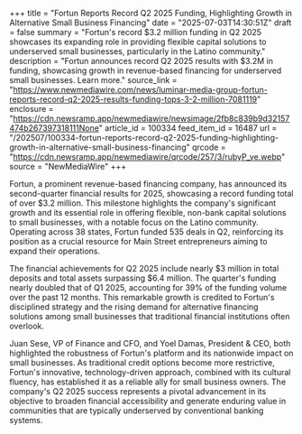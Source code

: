 +++
title = "Fortun Reports Record Q2 2025 Funding, Highlighting Growth in Alternative Small Business Financing"
date = "2025-07-03T14:30:51Z"
draft = false
summary = "Fortun's record $3.2 million funding in Q2 2025 showcases its expanding role in providing flexible capital solutions to underserved small businesses, particularly in the Latino community."
description = "Fortun announces record Q2 2025 results with $3.2M in funding, showcasing growth in revenue-based financing for underserved small businesses. Learn more."
source_link = "https://www.newmediawire.com/news/luminar-media-group-fortun-reports-record-q2-2025-results-funding-tops-3-2-million-7081119"
enclosure = "https://cdn.newsramp.app/newmediawire/newsimage/2fb8c839b9d32157474b267397318111None"
article_id = 100334
feed_item_id = 16487
url = "/202507/100334-fortun-reports-record-q2-2025-funding-highlighting-growth-in-alternative-small-business-financing"
qrcode = "https://cdn.newsramp.app/newmediawire/qrcode/257/3/rubyP_ve.webp"
source = "NewMediaWire"
+++

<p>Fortun, a prominent revenue-based financing company, has announced its second-quarter financial results for 2025, showcasing a record funding total of over $3.2 million. This milestone highlights the company's significant growth and its essential role in offering flexible, non-bank capital solutions to small businesses, with a notable focus on the Latino community. Operating across 38 states, Fortun funded 535 deals in Q2, reinforcing its position as a crucial resource for Main Street entrepreneurs aiming to expand their operations.</p><p>The financial achievements for Q2 2025 include nearly $3 million in total deposits and total assets surpassing $6.4 million. The quarter's funding nearly doubled that of Q1 2025, accounting for 39% of the funding volume over the past 12 months. This remarkable growth is credited to Fortun's disciplined strategy and the rising demand for alternative financing solutions among small businesses that traditional financial institutions often overlook.</p><p>Juan Sese, VP of Finance and CFO, and Yoel Damas, President & CEO, both highlighted the robustness of Fortun's platform and its nationwide impact on small businesses. As traditional credit options become more restrictive, Fortun's innovative, technology-driven approach, combined with its cultural fluency, has established it as a reliable ally for small business owners. The company's Q2 2025 success represents a pivotal advancement in its objective to broaden financial accessibility and generate enduring value in communities that are typically underserved by conventional banking systems.</p>